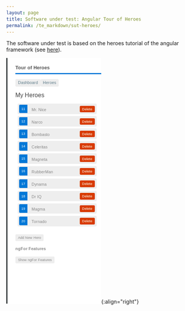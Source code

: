```yaml
---
layout: page
title: Software under test: Angular Tour of Heroes
permalink: /te_markdown/sut-heroes/
---
```


The software under test is based on the  heroes tutorial of the angular framework (see [here](https://angular.io/tutorial)).

![screencast: create hero](/images/tutorial/tutorial.heroes.create.app.gif "screencast: create hero"){:align="right"}


